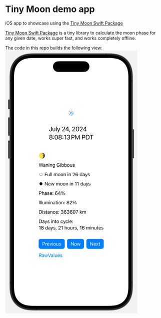 # Tiny Moon demo app

iOS app to showcase using the [Tiny Moon Swift Package](https://github.com/mannylopez/TinyMoon)

[Tiny Moon Swift Package](https://github.com/mannylopez/TinyMoon) is a tiny library to calculate the moon phase for any given date, works super fast, and works completely offline.

The code in this repo builds the following view:
![Mobile app](images/MobileApp.png)
